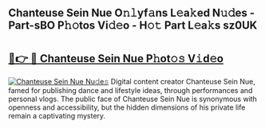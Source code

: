 ## Chanteuse Sein Nue O𝚗𝚕yf𝚊ns L𝚎a𝚔ed N𝚞𝚍es - Part-sBO P𝚑𝚘tos Vi𝚍𝚎o - H𝚘𝚝 Part L𝚎a𝚔s sz0UK

# <h2><a href="http://kfczaa.oniu.top/?m=Chanteuse+Sein+Nue">🔗👉 🔴 Chanteuse Sein Nue P𝚑ot𝚘𝚜 V𝚒d𝚎o</a></h2>

[![Chanteuse Sein Nue Nu𝚍e𝚜](https://i.imgur.com/0qMVB7G.gif)](http://kfczaa.oniu.top/?m=Chanteuse+Sein+Nue)
Digital content creator Chanteuse Sein Nue, famed for publishing dance and lifestyle ideas, through performances and personal vlogs. The public face of Chanteuse Sein Nue is synonymous with openness and accessibility, but the hidden dimensions of his private life remain a captivating mystery.  
